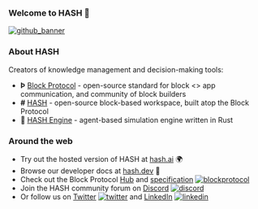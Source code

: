 <!-- GitHub links -->
[block protocol]: https://github.com/blockprotocol/blockprotocol
[hash]: https://github.com/hashintel/hash/tree/main/packages/hash
[hash engine]: https://github.com/hashintel/hash/tree/main/packages/engine
[github_banner]: #welcome-to-hash-

<!-- Social links -->
[twitter]: https://twitter.com/hashintel
[linkedin]: https://www.linkedin.com/company/hashintel
[discord]: https://hash.ai/discord?utm_medium=organic&utm_source=github_readme_hashintel-profile_root

<!-- Site links -->
[hash.ai]: https://hash.ai/?utm_medium=organic&utm_source=github_readme_hashintel-profile_root
[hash.dev]: https://hash.dev/?utm_medium=organic&utm_source=github_readme_hashintel-profile_root
[blockprotocol]: https://blockprotocol.org/?utm_medium=organic&utm_source=github_readme_hashintel-profile_root
[hub]: https://blockprotocol.org/hub?utm_medium=organic&utm_source=github_readme_hashintel-profile_root
[specification]: https://blockprotcol.org/docs/spec?utm_medium=organic&utm_source=github_readme_hashintel-profile_root



### Welcome to HASH 👋

[![github_banner](https://hash.ai/cdn-cgi/imagedelivery/EipKtqu98OotgfhvKf6Eew/ec83e48d-5a46-4c3f-a603-5d9fc43ff400/github)][github_banner]

### About HASH

Creators of knowledge management and decision-making tools:
- **Þ** [Block Protocol] - open-source standard for block <> app communication, and community of block builders
- **#** [HASH] - open-source block-based workspace, built atop the Block Protocol
- 🧠 [HASH Engine] - agent-based simulation engine written in Rust

### Around the web

- Try out the hosted version of HASH at [hash.ai] 🌍 
- Browse our developer docs at [hash.dev] 🚀
- Check out the Block Protocol [Hub] and [specification] [![blockprotocol](https://hash.ai/cdn-cgi/imagedelivery/EipKtqu98OotgfhvKf6Eew/bfa9a3fc-9301-45d7-73e4-26e7feb62900/16x16icon)][blockprotocol]
- Join the HASH community forum on [Discord] [![discord](https://hash.ai/cdn-cgi/imagedelivery/EipKtqu98OotgfhvKf6Eew/66be8013-77b0-4d39-8766-fecea1931800/16x16icon)][discord]
- Or follow us on [Twitter] [![twitter](https://hash.ai/cdn-cgi/imagedelivery/EipKtqu98OotgfhvKf6Eew/8b960e80-562c-4b9a-da7c-837c44ad7200/16x16icon)][twitter] and [LinkedIn] [![linkedin](https://hash.ai/cdn-cgi/imagedelivery/EipKtqu98OotgfhvKf6Eew/e417965c-0ee9-4ae7-4d98-48810339dd00/16x16icon)][linkedin]
